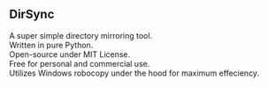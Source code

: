 ## DirSync
A super simple directory mirroring tool.  
Written in pure Python.  
Open-source under MIT License.  
Free for personal and commercial use.  
Utilizes Windows robocopy under the hood for maximum effeciency.
